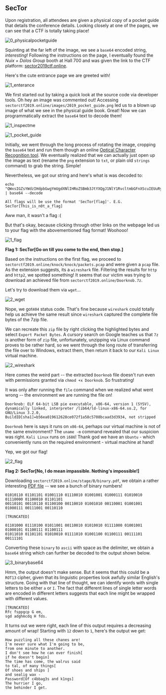 ## SecTor

Upon registration, all attendees are given a physical copy of a pocket guide that details the conference details. Looking closely at one of the pages, we can see that a CTF is totally taking place!

![0_physicalpocketguide](D:\noobz\bucketoftears\201910_sector\0_physicalpocketguide.jpg)

Squinting at the far left of the image, we see a `base64` encoded string, *interesting*! Following the instructions on the page, I eventually found the *Nuix + Dolos Group* booth at Hall 700 and was given the link to the CTF platform: [sector2019ctf.online](sectorctf2019.online).

Here's the cute entrance page we are greeted with!

![1_enterance](D:\noobz\bucketoftears\201910_sector\1_enterance.PNG)

We first started out by taking a quick look at the source code via developer tools. Oh hey an image was commented out! Accessing `sectorctf2019.online/images/2019_pocket_guide.png` led us to a blown up image of what we see in the physical guide book. Great! Now we can programmatically extract the `base64` text to decode them!

![1_inspectme](D:\noobz\bucketoftears\201910_sector\1_inspectme.PNG)

![1_pocket_guide](D:\noobz\bucketoftears\201910_sector\1_pocketguide.png)

Initially, we went through the long process of rotating the image, cropping the `base64` text and run them though an online [Optical Character Recognition tool](https://www.onlineocr.net/). We eventually realized that we can actually just open up the image as text (rename the `png` extension to `txt`, or plain old `strings` command) to grab the string. Simple!

Nevertheless, we got our string and here's what is was decoded to:

```
echo "QWxsIGZsYWdzIHdpbGwgYmUgdXNlIHRoZSBmb3JtYXQgJ1NlY1RvcltmbGFnXScuIEUuRy4gU2VjVG9yW1RoaXNfaXNfbjB0X2FfZmxhZ10=" | base64 --decode

All flags will be use the format 'SecTor[flag]'. E.G. SecTor[This_is_n0t_a_flag]
```

Aww man, it wasn't a flag :( 

But that's okay, because clicking through other links on the webpage led us to your flag with the abovementioned flag format! Woohooo!

![1_flag](D:\noobz\bucketoftears\201910_sector\1_flag.PNG)

**Flag 1: SecTor[Go on till you come to the end, then stop.]**



Based on the instructions on the first flag, we proceed to `sectorctf2019.online/knock/knock/packets.pcap` and were given a `pcap` file. As the extension suggests, its a `wireshark` file. Filtering the results for `http` and `http2`, we spotted something! It seems that our victim was trying to download an achieved file from `sectorctf2019.online/Doorknob.7z`. 

Let's try to download them via `wget`...

![2_wget](D:\noobz\bucketoftears\201910_sector\2_wget.PNG)

Nope, we got`404`  status code. That's fine because `wireshark` could totally help us achieve the same result since `wireshark` captured the complete file bytes of the 7zip file.

We can recreate this `zip` file by right clicking the highlighted bytes and select `Export Packet Bytes`. A cursory search on Google teaches us that `7z` is another form of `zip` file, unfortunately, unzipping via Linux command proves to be rather hard, so we went through the long route of transferring the file over to Windows, extract them, then return it back to our `Kali Linux` virtual machine. 

![2_wireshark](D:\noobz\bucketoftears\201910_sector\2_wireshark.PNG)

Here comes the weird part -- the extracted `Doorknob` file doesn't run even with permissions granted via `chmod +x Doorknob`. So frustrating!

It was only after running the `file` command when we realized what went wrong -- the environment we are running the file on!

```
Doorknob: ELF 64-bit LSB pie executable, x86-64, version 1 (SYSV), dynamically linked, interpreter /lib64/ld-linux-x86-64.so.2, for GNU/Linux 3.2.0, BuildID[sha1]=b56ea019612628ce072f1a58c5708bcaad3d3934, not stripped
```

`Doorknob` here is says it runs on `x86-64`, perhaps our virtual machine is not of the same environment? The `uname -m` command revealed that our suspicion was right. `Kali Linux` runs on `i686`! Thank god we have an `Ubuntu` - which conveniently runs on the required environment - virtual machine at hand!

Yep, we got our flag!

![2_flag](D:\noobz\bucketoftears\201910_sector\2_flag.PNG)

**Flag 2: SecTor[No, I do mean impassible. Nothing's impossible!]**



Downloading `sectorctf2019.online/stage/B/binary.pdf`, we obtain a rather interesting [PDF file](./binary.pdf) -- we see a bunch of binary numbers! 

```
01010110 01101101 01001110 01110010 01001001 01000111 01010010 01110000 01100010 01101101
00110101 00110110 01100100 00110010 01001010 00110001 01001001 01000111 00111001 00110110

[TRUNCATED]

01101000 01110100 01011001 00110010 01010010 01111000 01001001 01000101 01100111 01100111
01011010 01101101 01010010 01111010 01001100 01100111 00111101 00111101
```

Converting these `binary` to `ascii` with space as the delimiter, we obtain a `base64` string which can further be decoded to the output shown below.

![3_binarybase64](D:\noobz\bucketoftears\201910_sector\3_binarybase64.PNG)

Hmm, the output doesn't make sense. But it seems that this could be a `ROT13` cipher, given that its linguistic properties look awfully similar English's structure. Going with that line of thought, we can identify words with single letters to be either `a` or `I`. The fact that different lines of single letter words are encoded in different letters suggests that each line might be wrapped with different values.

```
[TRUNCATED]
Rfc fsppgcp G em,
sgd adghmcdq H fds.
```

It turns out we were right, each line of this output requires a decreasing amount of wrap! Starting with `12` down to `1`, here's the output we get:

```
How puzzling all these chanes are!
I'm never sure what I'm going to be,
from one minute to another.
I don't see how he can ever finish[
if he doesn't begin]
The time has come, the walrus said
to tal, of many things[
Of shoes and ships ]
and sealig wax -
Password[Of c4bbag3s and k1ngs]
The hurrier I go,
the behinder I get.
```

